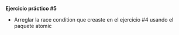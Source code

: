 **Ejercicio práctico #5**

- Arreglar la race condition que creaste en el ejercicio #4 usando el paquete atomic
